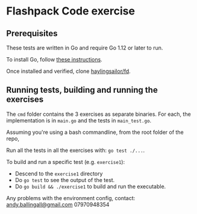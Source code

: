 # Flashpack Code exercise

## Prerequisites

These tests are written in Go and require Go 1.12 or later to run.

To install Go, follow [these instructions](https://golang.org/doc/install).

Once installed and verified, clone [haylingsailor/fd](https://github.com/haylingsailor/fb).

## Running tests, building and running the exercises

The `cmd` folder contains the 3 exercises as separate binaries. For each, the implementation is in `main.go` and the tests in `main_test.go`.

Assuming you're using a bash commandline, from the root folder of the repo,

Run all the tests in all the exercises with: `go test ./...`.

To build and run a specific test (e.g. `exercise1`):

- Descend to the `exercise1` directory
- Do `go test` to see the output of the test.
- Do `go build && ./exercise1` to build and run the executable.

Any problems with the environment config, contact:
andy.ballingall@gmail.com 07970948354

